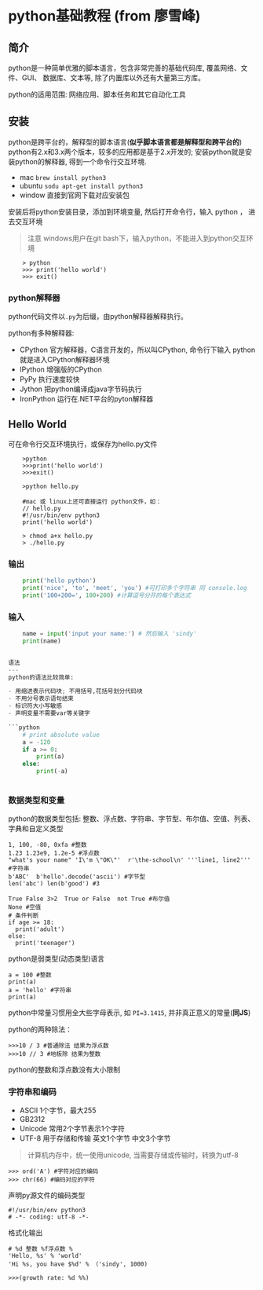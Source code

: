 python基础教程 (from 廖雪峰)
=============

简介
---
python是一种简单优雅的脚本语言，包含非常完善的基础代码库, 覆盖网络、文件、GUI、 数据库、文本等, 除了内置库以外还有大量第三方库。

python的适用范围: 网络应用、脚本任务和其它自动化工具

安装
---
python是跨平台的，解释型的脚本语言(**似乎脚本语言都是解释型和跨平台的**)
python有2.x和3.x两个版本，较多的应用都是基于2.x开发的; 安装python就是安装python的解释器, 得到一个命令行交互环境.

- mac `brew install python3`
- ubuntu `sodu apt-get install python3`
- window 直接到官网下载对应安装包

安装后将python安装目录，添加到环境变量, 然后打开命令行，输入 python ， 进去交互环境

> 注意 windows用户在git bash下，输入python，不能进入到python交互环境

```shell
    > python
    >>> print('hello world')
    >>> exit()
```

### python解释器
python代码文件以`.py`为后缀，由python解释器解释执行。

python有多种解释器:
- CPython 官方解释器，C语言开发的，所以叫CPython, 命令行下输入 python就是进入CPython解释器环境
- IPython  增强版的CPython
- PyPy 执行速度较快
- Jython 把python编译成java字节码执行
- IronPython  运行在.NET平台的pyton解释器

Hello World
---
可在命令行交互环境执行，或保存为hello.py文件

```shell    
    >python
    >>>print('hello world')
    >>>exit()

    >python hello.py

    #mac 或 linux上还可直接运行 python文件，如：
    // hello.py
    #!/usr/bin/env python3
    print('hello world')

    > chmod a+x hello.py
    > ./hello.py
```

### 输出
```python
    print('hello python')
    print('nice', 'to', 'meet', 'you') #可打印多个字符串 同 console.log
    print('100+200=', 100+200) #计算逗号分开的每个表达式
```

### 输入
```python
    name = input('input your name:') # 然后输入 'sindy'
    print(name) 
    

语法
---
python的语法比较简单:

- 用缩进表示代码块; 不用括号,花括号划分代码块
- 不用分号表示语句结束
- 标识符大小写敏感
- 声明变量不需要var等关键字

```python
    # print absolute value
    a = -120
    if a >= 0:
        print(a)
    else:
        print(-a)
    
```

### 数据类型和变量
python的数据类型包括: 整数、浮点数、字符串、字节型、布尔值、空值、列表、字典和自定义类型

    1, 100, -80, 0xfa #整数    
    1.23 1.23e9, 1.2e-5 #浮点数
    "what's your name" 'I\'m \"OK\"'  r'\the-school\n' '''line1, line2''' #字符串
    b'ABC'  b'hello'.decode('ascii') #字节型
    len('abc') len(b'good') #3

    True False 3>2  True or False  not True #布尔值
    None #空值
    # 条件判断
    if age >= 18:
      print('adult')
    else:
      print('teenager')

python是弱类型(动态类型)语言

    a = 100 #整数
    print(a)
    a = 'hello' #字符串
    print(a)

python中常量习惯用全大些字母表示, 如 `PI=3.1415`, 并非真正意义的常量(**同JS**)

python的两种除法：

    >>>10 / 3 #普通除法 结果为浮点数
    >>>10 // 3 #地板除 结果为整数

python的整数和浮点数没有大小限制

### 字符串和编码
- ASCII 1个字节，最大255
- GB2312
- Unicode 常用2个字节表示1个字符
- UTF-8 用于存储和传输 英文1个字节 中文3个字节

> 计算机内存中，统一使用unicode, 当需要存储或传输时，转换为utf-8

    >>> ord('A') #字符对应的编码
    >>> chr(66) #编码对应的字符
  
声明py源文件的编码类型

    #!/usr/bin/env python3
    # -*- coding: utf-8 -*-

格式化输出
    
    # %d 整数 %f浮点数 %
    'Hello, %s' % 'world'
    'Hi %s, you have $%d' % （'sindy', 1000)

    >>>(growth rate: %d %%)
    